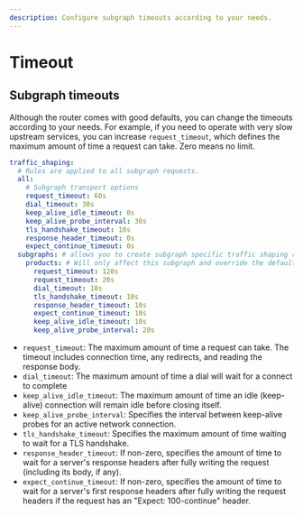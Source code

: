 ```yaml
---
description: Configure subgraph timeouts according to your needs.
---
```


# Timeout

## Subgraph timeouts

Although the router comes with good defaults, you can change the timeouts according to your needs. For example, if you need to operate with very slow upstream services, you can increase `request_timeout`, which defines the maximum amount of time a request can take. Zero means no limit.

```yaml
traffic_shaping:
  # Rules are applied to all subgraph requests.
  all:
    # Subgraph transport options
    request_timeout: 60s
    dial_timeout: 30s
    keep_alive_idle_timeout: 0s 
    keep_alive_probe_interval: 30s
    tls_handshake_timeout: 10s
    response_header_timeout: 0s
    expect_continue_timeout: 0s
  subgraphs: # allows you to create subgraph specific traffic shaping rules
    products: # Will only affect this subgraph and override the default settings
      request_timeout: 120s
      request_timeout: 20s
      dial_timeout: 10s
      tls_handshake_timeout: 10s
      response_header_timeout: 10s
      expect_continue_timeout: 10s
      keep_alive_idle_timeout: 10s
      keep_alive_probe_interval: 20s
```

* `request_timeout`: The maximum amount of time a request can take. The timeout includes connection time, any redirects, and reading the response body.
* `dial_timeout`: The maximum amount of time a dial will wait for a connect to complete
* `keep_alive_idle_timeout`: The maximum amount of time an idle (keep-alive) connection will remain idle before closing itself.
* `keep_alive_probe_interval`: Specifies the interval between keep-alive probes for an active network connection.
* `tls_handshake_timeout`: Specifies the maximum amount of time waiting to wait for a TLS handshake.
* `response_header_timeout`: If non-zero, specifies the amount of time to wait for a server's response headers after fully writing the request (including its body, if any).
* `expect_continue_timeout`: If non-zero, specifies the amount of time to wait for a server's first response headers after fully writing the request headers if the request has an "Expect: 100-continue" header.
